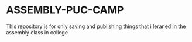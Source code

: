 # ASSEMBLY-PUC-CAMP
This repository is for only saving and publishing things that i leraned in the assembly class in college
